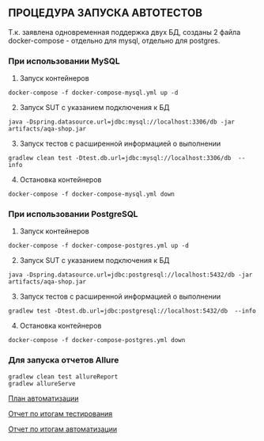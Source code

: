 ## ПРОЦЕДУРА ЗАПУСКА АВТОТЕСТОВ
Т.к. заявлена одновременная поддержка двух БД, созданы 2 файла docker-compose - отдельно для mysql, отдельно для postgres.  
### При использовании MySQL

1. Запуск контейнеров
```
docker-compose -f docker-compose-mysql.yml up -d 
```

2. Запуск SUT с указанием подключения к БД
```
java -Dspring.datasource.url=jdbc:mysql://localhost:3306/db -jar artifacts/aqa-shop.jar
```
3. Запуск тестов с расширенной информацией о выполнении
```
gradlew clean test -Dtest.db.url=jdbc:mysql://localhost:3306/db  --info
```
4. Остановка контейнеров
```
docker-compose -f docker-compose-mysql.yml down
```


### При использовании PostgreSQL
1. Запуск контейнеров
```
docker-compose -f docker-compose-postgres.yml up -d
```

2. Запуск SUT с указанием подключения к БД
```
java -Dspring.datasource.url=jdbc:postgresql://localhost:5432/db -jar artifacts/aqa-shop.jar
```
3. Запуск тестов с расширенной информацией о выполнении
```
gradlew test -Dtest.db.url=jdbc:postgresql://localhost:5432/db  --info
```
4. Остановка контейнеров
```
docker-compose -f docker-compose-postgres.yml down
```

### Для запуска отчетов Allure
```
gradlew clean test allureReport
gradlew allureServe
```


[План автоматизации](https://github.com/Berengalina/diplom/blob/master/Plan.md)

[Отчет по итогам тестирования](https://github.com/Berengalina/diplom/blob/master/Report.md)

[Отчет по итогам автоматизации](https://github.com/Berengalina/diplom/blob/master/Summary.md) 